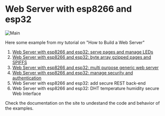 # Web Server with esp8266 and esp32

![Main](https://www.mischianti.org/wp-content/uploads/2020/10/WebServer-Esp8266-ESP32-security-authentication-realm-and-token-1024x635.jpg)

Here some example from my tutorial on "How to Build a Web Server"
 1. [Web Server with esp8266 and esp32: serve pages and manage LEDs](https://www.mischianti.org/2020/10/19/web-server-with-esp8266-and-esp32-serve-pages-and-manage-leds-1/)
 2. [Web Server with esp8266 and esp32: byte array gzipped pages and SPIFFS](https://www.mischianti.org/2020/10/26/web-server-with-esp8266-and-esp32-byte-array-gzipped-pages-and-spiffs-2/)
 3. [Web Server with esp8266 and esp32: multi purpose generic web server](https://www.mischianti.org/2020/11/02/web-server-with-esp8266-and-esp32-multi-purpose-generic-web-server-3/)
 4. [Web Server with esp8266 and esp32: manage security and authentication](https://www.mischianti.org/2020/11/09/web-server-with-esp8266-and-esp32-manage-security-and-authentication-4/)
 5. Web Server with esp8266 and esp32: add secure REST back-end
 6. Web Server with esp8266 and esp32: DHT temperature humidity secure Web Interface
 
Check the documentation on the site to undestand the code and behavior of the examples.
